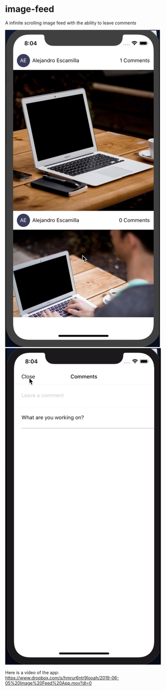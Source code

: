 # image-feed
A infinite scrolling image feed with the ability to leave comments

![homescreen](screenshots/homescreen.png) ![comments](screenshots/commentscreen.png)

Here is a video of the app: https://www.dropbox.com/s/hmrur6ntr9looah/2019-06-05%20Image%20Feed%20App.mov?dl=0
